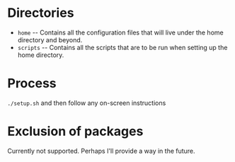 # Directories

- `home` -- Contains all the configuration files that will live under the home directory and beyond.
- `scripts` -- Contains all the scripts that are to be run when setting up the home directory.

# Process

`./setup.sh` and then follow any on-screen instructions

# Exclusion of packages

Currently not supported. Perhaps I'll provide a way in the future.
